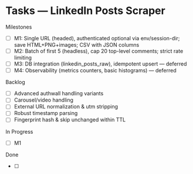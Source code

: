 # Tasks — LinkedIn Posts Scraper

Milestones
- [ ] M1: Single URL (headed), authenticated optional via env/session-dir; save HTML+PNG+images; CSV with JSON columns
- [ ] M2: Batch of first 5 (headless), cap 20 top-level comments; strict rate limiting
- [ ] M3: DB integration (linkedin_posts_raw), idempotent upsert — deferred
- [ ] M4: Observability (metrics counters, basic histograms) — deferred

Backlog
- [ ] Advanced authwall handling variants
- [ ] Carousel/video handling
- [ ] External URL normalization & utm stripping
- [ ] Robust timestamp parsing
- [ ] Fingerprint hash & skip unchanged within TTL

In Progress
- [ ] M1

Done
- [ ] <task>

